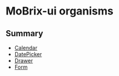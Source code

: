 # MoBrix-ui organisms

## Summary

- [Calendar](https://cianciarusocataldo.github.io/mobrix-ui/docs/components/organisms/Calendar/)
- [DatePicker](https://cianciarusocataldo.github.io/mobrix-ui/docs/components/organisms/DatePicker/)
- [Drawer](https://cianciarusocataldo.github.io/mobrix-ui/docs/components/organisms/Drawer/)
- [Form](https://cianciarusocataldo.github.io/mobrix-ui/docs/components/organisms/Form/)
